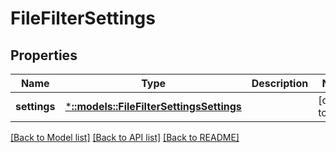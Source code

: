 # FileFilterSettings

## Properties
Name | Type | Description | Notes
------------ | ------------- | ------------- | -------------
**settings** | [***::models::FileFilterSettingsSettings**](FileFilterSettingsSettings.md) |  | [default to null]

[[Back to Model list]](../README.md#documentation-for-models) [[Back to API list]](../README.md#documentation-for-api-endpoints) [[Back to README]](../README.md)


